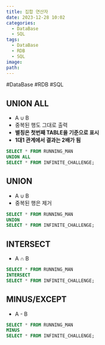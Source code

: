 ```yaml
---
title: 집합 연산자
date: 2023-12-28 10:02
categories:
  - DataBase
  - SQL
tags:
  - DataBase
  - RDB
  - SQL
image: 
path:
---
```

#DataBase #RDB #SQL 

## UNION ALL
- A ∪ B
- 중복된 행도 그대로 출력
- **별칭은 첫번째 TABLE을 기준으로 표시**
- **1대1 관계에서 결과는 2배가 됨**

```sql
SELECT * FROM RUNNING_MAN
UNION ALL
SELECT * FROM INFINITE_CHALLENGE;
```

## UNION
- A ∪ B
- 중복된 행은 제거

```sql
SELECT * FROM RUNNING_MAN
UNION
SELECT * FROM INFINITE_CHALLENGE;
```

## INTERSECT
- A ∩ B

```sql
SELECT * FROM RUNNING_MAN
INTERSECT
SELECT * FROM INFINITE_CHALLENGE;
```

## MINUS/EXCEPT
- A - B

```sql
SELECT * FROM RUNNING_MAN
MINUS
SELECT * FROM INFINITE_CHALLENGE;
```